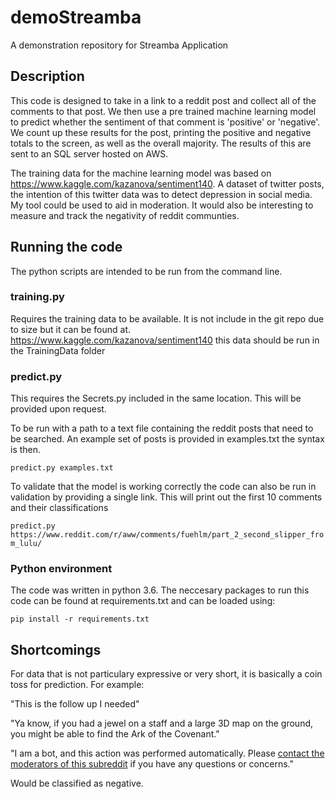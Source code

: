 # demoStreamba
A demonstration repository for Streamba Application

## Description
This code is designed to take in a link to a reddit post and collect all of the comments to that post. We then use a pre trained machine learning model to predict whether the sentiment of that comment is 'positive' or 'negative'. We count up these results for the post, printing the positive and negative totals to the screen, as well as the overall majority. The results of this are sent to an SQL server hosted on AWS.

The training data for the machine learning model was based on https://www.kaggle.com/kazanova/sentiment140. A dataset of twitter posts, the intention of this twitter data was to detect depression in social media. My tool could be used to aid in moderation. It would also be interesting to measure and track the negativity of reddit communties.

## Running the code
The python scripts are intended to be run from the command line. 

### training.py
Requires the training data to be available. It is not include in the git repo due to size but it can be found at. https://www.kaggle.com/kazanova/sentiment140
this data should be run in the TrainingData folder

### predict.py
This requires the Secrets.py included in the same location. This will be provided upon request.
 
To be run with a path to a text file containing the reddit posts that need to be searched. An example set of posts is provided in examples.txt the syntax is then.

`predict.py examples.txt`

To validate that the model is working correctly the code can also be run in validation by providing a single link. This will print out the first 10 comments and their classifications

`predict.py  https://www.reddit.com/r/aww/comments/fuehlm/part_2_second_slipper_from_lulu/`

### Python environment
The code was written in python 3.6. The neccesary packages to run this code can be found at requirements.txt and can be loaded using:

`pip install -r requirements.txt`
 
## Shortcomings
For data that is not particulary expressive or very short, it is basically a coin toss for prediction. For example:

"This is the follow up I needed"

"Ya know, if you had a jewel on a staff and a large 3D map on the ground, you might be able to find the Ark of the Covenant."

"I am a bot, and this action was performed automatically. Please [contact the moderators of this subreddit](/message/compose/?to=/r/politics) if you have any questions or concerns."

Would be classified as negative.
